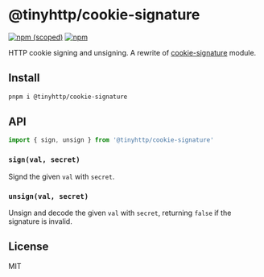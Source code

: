 # @tinyhttp/cookie-signature

[![npm (scoped)](https://img.shields.io/npm/v/@tinyhttp/cookie-signature?style=flat-square)](npmjs.com/package/@tinyhttp/cookie-signature) [![npm](https://img.shields.io/npm/dt/@tinyhttp/cookie-signature?style=flat-square)](npmjs.com/package/@tinyhttp/cookie-signature)

HTTP cookie signing and unsigning. A rewrite of [cookie-signature](https://github.com/tj/node-cookie-signature) module.

## Install

```sh
pnpm i @tinyhttp/cookie-signature
```

## API

```js
import { sign, unsign } from '@tinyhttp/cookie-signature'
```

### `sign(val, secret)`

Signd the given `val` with `secret`.

### `unsign(val, secret)`

Unsign and decode the given `val` with `secret`, returning `false` if the signature is invalid.

## License

MIT
